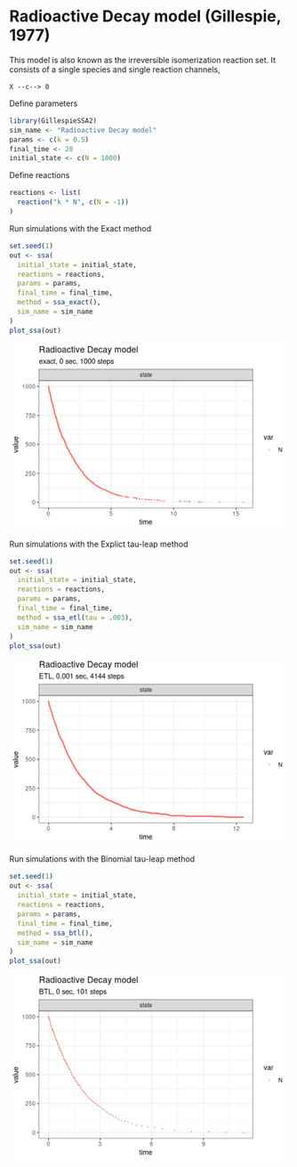 Radioactive Decay model (Gillespie, 1977)
================

<!-- github markdown built using 
rmarkdown::render("vignettes/radioactive_decay.Rmd", output_format = "github_document")
-->

This model is also known as the irreversible isomerization reaction set.
It consists of a single species and single reaction channels,

    X --c--> 0

Define parameters

``` r
library(GillespieSSA2)
sim_name <- "Radioactive Decay model"
params <- c(k = 0.5)
final_time <- 20
initial_state <- c(N = 1000)
```

Define reactions

``` r
reactions <- list(
  reaction("k * N", c(N = -1))
)
```

Run simulations with the Exact method

``` r
set.seed(1)
out <- ssa(
  initial_state = initial_state,
  reactions = reactions,
  params = params,
  final_time = final_time,
  method = ssa_exact(),
  sim_name = sim_name
) 
plot_ssa(out)
```

![](radioactive_decay_files/figure-gfm/exact-1.png)<!-- -->

Run simulations with the Explict tau-leap method

``` r
set.seed(1)
out <- ssa(
  initial_state = initial_state,
  reactions = reactions,
  params = params,
  final_time = final_time,
  method = ssa_etl(tau = .003),
  sim_name = sim_name
) 
plot_ssa(out)
```

![](radioactive_decay_files/figure-gfm/etl-1.png)<!-- -->

Run simulations with the Binomial tau-leap method

``` r
set.seed(1)
out <- ssa(
  initial_state = initial_state,
  reactions = reactions,
  params = params,
  final_time = final_time,
  method = ssa_btl(),
  sim_name = sim_name
) 
plot_ssa(out)
```

![](radioactive_decay_files/figure-gfm/btl-1.png)<!-- -->
